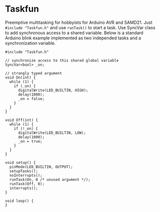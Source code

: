 # Taskfun

Preemptive multitasking for hobbyists for Arduino AVR and SAMD21. Just `#include "Taskfun.h"` and use `runTask()` to start a task. Use SyncVar class to add synchronous access to a shared variable. Below is a standard Arduino blink example implemented as two independed tasks and a synchronization variable.

```
#include "Taskfun.h"

// synchronize access to this shared global variable
SyncVar<bool> _on;

// strongly typed argument
void On(int) {
  while (1) {
    if (_on) {
      digitalWrite(LED_BUILTIN, HIGH);
      delay(1000);
      _on = false;
    }
  }
}

void Off(int) {
  while (1) {
    if (!_on) {
      digitalWrite(LED_BUILTIN, LOW);
      delay(1000);
      _on = true;
    }
  }
}

void setup() {
  pinMode(LED_BUILTIN, OUTPUT);
  setupTasks();
  noInterrupts();
  runTask(On, 0 /* unused argument */);
  runTask(Off, 0);
  interrupts();
}

void loop() {
}
```
